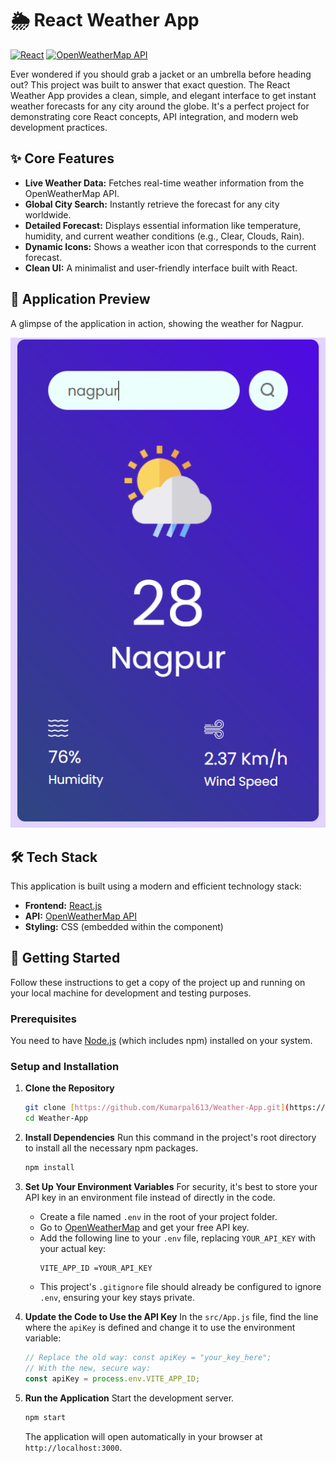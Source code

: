 # 🌦️ React Weather App


[![React](https://img.shields.io/badge/React-20232A?style=for-the-badge&logo=react&logoColor=61DAFB)](https://reactjs.org/)
[![OpenWeatherMap API](https://img.shields.io/badge/OpenWeatherMap-API-orange.svg)](https://openweathermap.org/api)

Ever wondered if you should grab a jacket or an umbrella before heading out? This project was built to answer that exact question. The React Weather App provides a clean, simple, and elegant interface to get instant weather forecasts for any city around the globe. It's a perfect project for demonstrating core React concepts, API integration, and modern web development practices.

## ✨ Core Features

-   **Live Weather Data:** Fetches real-time weather information from the OpenWeatherMap API.
-   **Global City Search:** Instantly retrieve the forecast for any city worldwide.
-   **Detailed Forecast:** Displays essential information like temperature, humidity, and current weather conditions (e.g., Clear, Clouds, Rain).
-   **Dynamic Icons:** Shows a weather icon that corresponds to the current forecast.
-   **Clean UI:** A minimalist and user-friendly interface built with React.

## 📸 Application Preview

A glimpse of the application in action, showing the weather for Nagpur.

![Weather App Screenshot](src\assets\weather-app-preview.png)

## 🛠️ Tech Stack

This application is built using a modern and efficient technology stack:

-   **Frontend:** [React.js](https://reactjs.org/)
-   **API:** [OpenWeatherMap API](https://openweathermap.org/api)
-   **Styling:** CSS (embedded within the component)

## 🚀 Getting Started

Follow these instructions to get a copy of the project up and running on your local machine for development and testing purposes.

### Prerequisites

You need to have [Node.js](https://nodejs.org/) (which includes npm) installed on your system.

### Setup and Installation

1.  **Clone the Repository**
    ```sh
    git clone [https://github.com/Kumarpal613/Weather-App.git](https://github.com/Kumarpal613/Weather-App.git)
    cd Weather-App
    ```

2.  **Install Dependencies**
    Run this command in the project's root directory to install all the necessary npm packages.
    ```sh
    npm install
    ```

3.  **Set Up Your Environment Variables**
    For security, it's best to store your API key in an environment file instead of directly in the code.

    * Create a file named `.env` in the root of your project folder.
    * Go to [OpenWeatherMap](https://home.openweathermap.org/api_keys) and get your free API key.
    * Add the following line to your `.env` file, replacing `YOUR_API_KEY` with your actual key:
        ```
        VITE_APP_ID =YOUR_API_KEY
        ```
    * This project's `.gitignore` file should already be configured to ignore `.env`, ensuring your key stays private.

4.  **Update the Code to Use the API Key**
    In the `src/App.js` file, find the line where the `apiKey` is defined and change it to use the environment variable:
    ```javascript
    // Replace the old way: const apiKey = "your_key_here";
    // With the new, secure way:
    const apiKey = process.env.VITE_APP_ID;
    ```

5.  **Run the Application**
    Start the development server.
    ```sh
    npm start
    ```
    The application will open automatically in your browser at `http://localhost:3000`.

